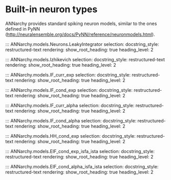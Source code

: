 # Built-in neuron types

ANNarchy provides standard spiking neuron models, similar to the ones defined in PyNN (<http://neuralensemble.org/docs/PyNN/reference/neuronmodels.html>).


::: ANNarchy.models.Neurons.LeakyIntegrator
    selection:
      docstring_style: restructured-text
    rendering:
      show_root_heading: true
      heading_level: 2

::: ANNarchy.models.Izhikevich
    selection:
      docstring_style: restructured-text
    rendering:
      show_root_heading: true
      heading_level: 2

::: ANNarchy.models.IF_curr_exp
    selection:
      docstring_style: restructured-text
    rendering:
      show_root_heading: true
      heading_level: 2

::: ANNarchy.models.IF_cond_exp
    selection:
      docstring_style: restructured-text
    rendering:
      show_root_heading: true
      heading_level: 2

::: ANNarchy.models.IF_curr_alpha
    selection:
      docstring_style: restructured-text
    rendering:
      show_root_heading: true
      heading_level: 2

::: ANNarchy.models.IF_cond_alpha
    selection:
      docstring_style: restructured-text
    rendering:
      show_root_heading: true
      heading_level: 2

::: ANNarchy.models.HH_cond_exp
    selection:
      docstring_style: restructured-text
    rendering:
      show_root_heading: true
      heading_level: 2

::: ANNarchy.models.EIF_cond_exp_isfa_ista
    selection:
      docstring_style: restructured-text
    rendering:
      show_root_heading: true
      heading_level: 2

::: ANNarchy.models.EIF_cond_alpha_isfa_ista
    selection:
      docstring_style: restructured-text
    rendering:
      show_root_heading: true
      heading_level: 2
